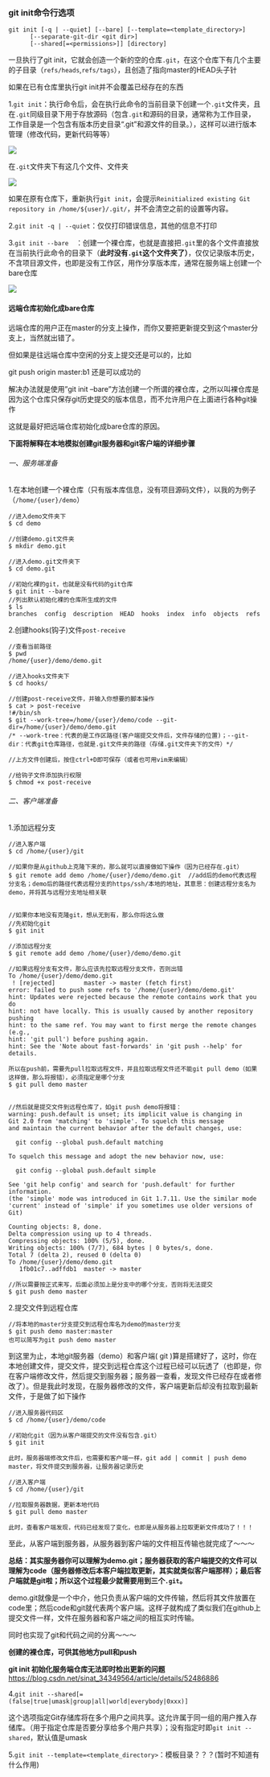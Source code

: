 ### git init命令行选项



```
git init [-q | --quiet] [--bare] [--template=<template_directory>]
	  [--separate-git-dir <git dir>]
	  [--shared[=<permissions>]] [directory]
```

一旦执行了git init，它就会创造一个新的空的仓库`.git`，在这个仓库下有几个主要的子目录（`refs/heads`,`refs/tags`），且创造了指向master的HEAD头子针

如果在已有仓库里执行git init并不会覆盖已经存在的东西



1.`git init`：执行命令后，会在执行此命令的当前目录下创建一个`.git`文件夹，且在`.git`同级目录下用于存放源码（包含`.git`和源码的目录，通常称为工作目录，工作目录是一个包含有版本历史目录“.git”和源文件的目录。），这样可以进行版本管理（修改代码，更新代码等等）

![](/home/zy/Pictures/init0.png)

在`.git`文件夹下有这几个文件、文件夹

![](/home/zy/Pictures/init-1.png)

如果在原有仓库下，重新执行`git init`，会提示`Reinitialized existing Git repository in /home/${user}/.git/`，并不会清空之前的设置等内容。

2.`git init -q | --quiet`：仅仅打印错误信息，其他的信息不打印

3.`git init --bare  `：创建一个裸仓库，也就是直接把`.git`里的各个文件直接放在当前执行此命令的目录下（**此时没有`.git`这个文件夹了）**，仅仅记录版本历史，不含项目源文件，也即是没有工作区，用作分享版本库，通常在服务端上创建一个bare仓库

![](/home/zy/Pictures/init-1.png)

#### 远端仓库初始化成bare仓库

远端仓库的用户正在master的分支上操作，而你又要把更新提交到这个master分支上，当然就出错了。

但如果是往远端仓库中空闲的分支上提交还是可以的，比如

git push origin master:b1   还是可以成功的

解决办法就是使用”git init –bare”方法创建一个所谓的裸仓库，之所以叫裸仓库是因为这个仓库只保存git历史提交的版本信息，而不允许用户在上面进行各种git操作

这就是最好把远端仓库初始化成bare仓库的原因。



**下面将解释在本地模拟创建git服务器和git客户端的详细步骤**

###### 一、服务端准备

1.在本地创建一个裸仓库（只有版本库信息，没有项目源码文件），以我的为例子（`/home/{user}/demo`）

```
//进入demo文件夹下
$ cd demo

//创建demo.git文件夹
$ mkdir demo.git

//进入demo.git文件夹下
$ cd demo.git

//初始化裸的git，也就是没有代码的git仓库
$ git init --bare
//列出默认初始化裸的仓库所生成的文件
$ ls
branches  config  description  HEAD  hooks  index  info  objects  refs
```

2.创建hooks(钩子)文件`post-receive`

```
//查看当前路径
$ pwd
/home/{user}/demo/demo.git

//进入hooks文件夹下
$ cd hooks/

//创建post-receive文件，并输入你想要的脚本操作
$ cat > post-receive
!#/bin/sh
$ git --work-tree=/home/{user}/demo/code --git-dir=/home/{user}/demo/demo.git 
/* --work-tree：代表的是工作区路径(客户端提交文件后，文件存储的位置)；--git-dir：代表git仓库路径，也就是.git文件夹的路径（存储.git文件夹下的文件）*/

//上方文件创建后，按住ctrl+D即可保存（或者也可用vim来编辑）

//给钩子文件添加执行权限
$ chmod +x post-receive
```

###### 二、客户端准备

1.添加远程分支

```
//进入客户端
$ cd /home/{user}/git

//如果你是从github上克隆下来的，那么就可以直接做如下操作（因为已经存在.git）
$ git remote add demo /home/{user}/demo/demo.git  //add后的demo代表远程分支名；demo后的路径代表远程分支的https/ssh/本地的地址，其意思：创建远程分支名为demo，并将其与远程分支地址相关联


//如果你本地没有克隆git，想从无到有，那么你将这么做
//先初始化git
$ git init

//添加远程分支
$ git remote add demo /home/{user}/demo/demo.git

//如果远程分支有文件，那么应该先拉取远程分支文件，否则出错
To /home/{user}/demo/demo.git
 ! [rejected]        master -> master (fetch first)
error: failed to push some refs to '/home/{user}/demo/demo.git'
hint: Updates were rejected because the remote contains work that you do
hint: not have locally. This is usually caused by another repository pushing
hint: to the same ref. You may want to first merge the remote changes (e.g.,
hint: 'git pull') before pushing again.
hint: See the 'Note about fast-forwards' in 'git push --help' for details.

所以在push前，需要先pull拉取远程文件，并且拉取远程文件还不能git pull demo（如果这样做，那么将报错），必须指定是哪个分支
$ git pull demo master


//然后就是提交文件到远程仓库了，如git push demo将报错：
warning: push.default is unset; its implicit value is changing in
Git 2.0 from 'matching' to 'simple'. To squelch this message
and maintain the current behavior after the default changes, use:

  git config --global push.default matching

To squelch this message and adopt the new behavior now, use:

  git config --global push.default simple

See 'git help config' and search for 'push.default' for further information.
(the 'simple' mode was introduced in Git 1.7.11. Use the similar mode
'current' instead of 'simple' if you sometimes use older versions of Git)

Counting objects: 8, done.
Delta compression using up to 4 threads.
Compressing objects: 100% (5/5), done.
Writing objects: 100% (7/7), 684 bytes | 0 bytes/s, done.
Total 7 (delta 2), reused 0 (delta 0)
To /home/{user}/demo/demo.git
   1fb01c7..adffdb1  master -> master

//所以需要按正式来写，后面必须加上是分支中的哪个分支，否则将无法提交
$ git push demo master
```

2.提交文件到远程仓库

```
//将本地的master分支提交到远程仓库名为demo的master分支
$ git push demo master:master
也可以简写为git push demo master
```

到这里为止，本地git服务器（demo）和客户端( git )算是搭建好了，这时，你在本地创建文件，提交文件，提交到远程仓库这个过程已经可以玩透了（也即是，你在客户端修改文件，然后提交到服务器；服务器一查看，发现文件已经存在或者修改了）。但是我此时发现，在服务器修改的文件，客户端更新后却没有拉取到最新文件，于是做了如下操作

```
//进入服务器代码区
$ cd /home/{user}/demo/code

//初始化git（因为从客户端提交的文件没有包含.git）
$ git init 

此时，服务器端修改文件后，也需要和客户端一样，git add | commit | push demo master，将文件提交到服务器，让服务器记录历史

//进入客户端
$ cd /home/{user}/git

//拉取服务器数据，更新本地代码
$ git pull demo master

此时，查看客户端发现，代码已经发现了变化，也即是从服务器上拉取更新文件成功了！！！
```

至此，从客户端到服务器，从服务器到客户端的文件相互传输也就完成了～～～



**总结：其实服务器你可以理解为demo.git；服务器获取的客户端提交的文件可以理解为code（服务器修改后本客户端拉取更新，其实就类似客户端那样）；最后客户端就是git啦；所以这个过程最少就需要用到三个`.git`。**

demo.git就像是一个中介，他只负责从客户端的文件传输，然后将其文件放置在code里；然后code和git就代表两个客户端。这样子就构成了类似我们在github上提交文件一样，文件在服务器和客户端之间的相互实时传输。

同时也实现了git和代码之间的分离～～～



**创建的裸仓库，可供其他地方pull和push**



**git init 初始化服务端仓库无法即时检出更新的问题**https://blog.csdn.net/sinat_34349564/article/details/52486886



4.`git init --shared[=(false|true|umask|group|all|world|everybody|0xxx)]`

这个选项指定Git存储库将在多个用户之间共享。这允许属于同一组的用户推入存储库。（用于指定仓库是否要分享给多个用户共享）；没有指定时即`git init --shared`，默认值是umask



5.`git init --template=<template_directory>`：模板目录？？？(暂时不知道有什么作用)